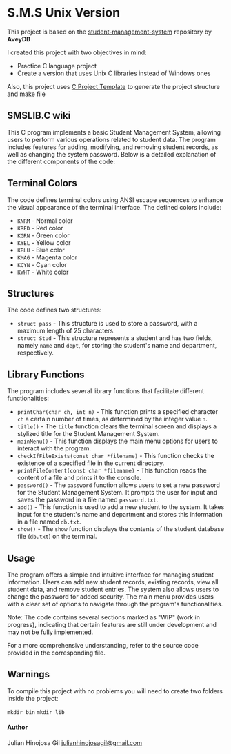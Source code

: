 # S.M.S Unix Version

This project is based on the [student-management-system](https://github.com/AveyBD/student-management-system) repository by **AveyDB**

I created this project with two objectives in mind: 
- Practice C language project 
- Create a version that uses Unix C libraries instead of Windows ones 

Also, this project uses [C Project Template](https://github.com/pantuza/c-project-template) to generate the project structure and make file

## SMSLIB.C wiki

This C program implements a basic Student Management System, allowing users to perform various operations related to student data. 
The program includes features for adding, modifying, and removing student records, as well as changing the system password. 
Below is a detailed explanation of the different components of the code:

## Terminal Colors

The code defines terminal colors using ANSI escape sequences to enhance the visual appearance of the terminal interface. 
The defined colors include:

- `KNRM` - Normal color
- `KRED` - Red color
- `KGRN` - Green color
- `KYEL` - Yellow color
- `KBLU` - Blue color
- `KMAG` - Magenta color
- `KCYN` - Cyan color
- `KWHT` - White color

## Structures

The code defines two structures:

- `struct pass` - This structure is used to store a password, with a maximum length of 25 characters.
- `struct Stud` - This structure represents a student and has two fields, namely `name` and `dept`, for storing the 
student's name and department, respectively.

## Library Functions

The program includes several library functions that facilitate different functionalities:

- `printChar(char ch, int n)` - This function prints a specified character `ch` a certain number of times, 
as determined by the integer value `n`.
- `title()` - The `title` function clears the terminal screen and displays a stylized title for the 
Student Management System.
- `mainMenu()` - This function displays the main menu options for users to interact with the program.
- `checkIfFileExists(const char *filename)` - This function checks the existence of a specified file in the current directory.
- `printFileContent(const char *filename)` - This function reads the content of a file and prints it to the console.
- `password()` - The `password` function allows users to set a new password for the Student Management System. 
It prompts the user for input and saves the password in a file named `password.txt`.
- `add()` - This function is used to add a new student to the system. It takes input for the student's name and department 
and stores this information in a file named `db.txt`.
- `show()` - The `show` function displays the contents of the student database file (`db.txt`) on the terminal.

## Usage

The program offers a simple and intuitive interface for managing student information. Users can add new student records, 
existing records, view all student data, and remove student entries. The system also allows users to change the password for added security. The main menu provides users with a clear set of options to navigate through the program's functionalities.

Note: The code contains several sections marked as "WIP" (work in progress), indicating that certain features are still 
under development and may not be fully implemented.

For a more comprehensive understanding, refer to the source code provided in the corresponding file.

## Warnings

To compile this project with no problems you will need to create two folders inside the project:

`mkdir bin`
`mkdir lib`

#### Author

Julian Hinojosa Gil <julianhinojosagil@gmail.com>

